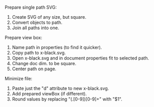 Prepare single path SVG:

1. Create SVG of any size, but square.
2. Convert objects to path.
3. Join all paths into one.

Prepare view box: 

1. Name path in properties (to find it quicker).
5. Copy path to x-black.svg.
6. Open x-black.svg and in document properties fit to selected path.
7. Change doc dim. to be square.
8. Center path on page.

Minimize file:

1. Paste just the "d" attribute to new x-black.svg.
2. Add prepared viewBox (if different).
3. Round values by replacing "(\.[0-9])[0-9]+" with "$1". 
